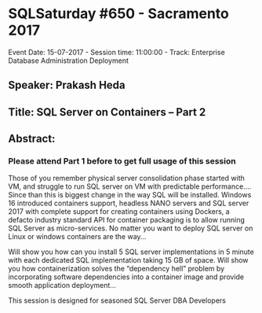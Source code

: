 # SQLSaturday #650 - Sacramento 2017
Event Date: 15-07-2017 - Session time: 11:00:00 - Track: Enterprise Database Administration  Deployment
## Speaker: Prakash Heda
## Title: SQL Server on Containers – Part 2
## Abstract:
### Please attend Part 1 before to get full usage of this session 

Those of you remember physical server consolidation phase started with VM, and struggle to run SQL server on VM with predictable performance…. Since than this is biggest change in the way SQL will be installed. Windows 16 introduced containers support, headless NANO servers and SQL server 2017 with complete support for creating containers using Dockers, a defacto industry standard API for container packaging is to allow running SQL Server as micro-services. No matter you want to deploy SQL server on Linux or windows containers are the way…
 
Will show you how can you install 5 SQL server implementations in 5 minute with each dedicated SQL implementation taking 15 GB of space. Will show you how containerization solves the “dependency hell” problem by incorporating software dependencies into a container image and provide smooth application deployment…

This session is designed for seasoned SQL Server DBA  Developers
